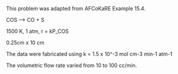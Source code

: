 This problem was adapted from AFCoKaRE Example 15.4.

COS --> CO + S

1500 K, 1 atm, r = kP_COS

0.25cm x 10 cm

The data were fabricated using k = 1.5 x 10^-3 mol cm-3 min-1 atm-1

The volumetric flow rate varied from 10 to 100 cc/min.